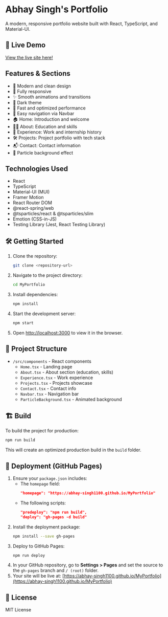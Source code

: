 # Abhay Singh's Portfolio

A modern, responsive portfolio website built with React, TypeScript, and Material-UI.

## 🚀 Live Demo

[View the live site here!](https://abhay-singh1100.github.io/MyPortfolio)

## Features & Sections

- 🎨 Modern and clean design
- 📱 Fully responsive
- ✨ Smooth animations and transitions
- 🌙 Dark theme
- 🚀 Fast and optimized performance
- 🎯 Easy navigation via Navbar
- 🏠 Home: Introduction and welcome
- 👨‍💼 About: Education and skills
- 💼 Experience: Work and internship history
- 🛠️ Projects: Project portfolio with tech stack
- 📬 Contact: Contact information
- 🌌 Particle background effect

## Technologies Used

- React
- TypeScript
- Material-UI (MUI)
- Framer Motion
- React Router DOM
- @react-spring/web
- @tsparticles/react & @tsparticles/slim
- Emotion (CSS-in-JS)
- Testing Library (Jest, React Testing Library)

## 🛠️ Getting Started

1. Clone the repository:
   ```bash
   git clone <repository-url>
   ```
2. Navigate to the project directory:
   ```bash
   cd MyPortfolio
   ```
3. Install dependencies:
   ```bash
   npm install
   ```
4. Start the development server:
   ```bash
   npm start
   ```
5. Open [http://localhost:3000](http://localhost:3000) to view it in the browser.

## 📁 Project Structure

- `/src/components` - React components
  - `Home.tsx` - Landing page
  - `About.tsx` - About section (education, skills)
  - `Experience.tsx` - Work experience
  - `Projects.tsx` - Projects showcase
  - `Contact.tsx` - Contact info
  - `Navbar.tsx` - Navigation bar
  - `ParticleBackground.tsx` - Animated background

## 🏗️ Build

To build the project for production:

```bash
npm run build
```

This will create an optimized production build in the `build` folder.

## 🚀 Deployment (GitHub Pages)

1. Ensure your `package.json` includes:
   - The `homepage` field:
     ```json
     "homepage": "https://abhay-singh1100.github.io/MyPortfolio"
     ```
   - The following scripts:
     ```json
     "predeploy": "npm run build",
     "deploy": "gh-pages -d build"
     ```
2. Install the deployment package:
   ```bash
   npm install --save gh-pages
   ```
3. Deploy to GitHub Pages:
   ```bash
   npm run deploy
   ```
4. In your GitHub repository, go to **Settings > Pages** and set the source to the `gh-pages` branch and `/ (root)` folder.
5. Your site will be live at: [https://abhay-singh1100.github.io/MyPortfolio](https://abhay-singh1100.github.io/MyPortfolio)

## 📄 License

MIT License
